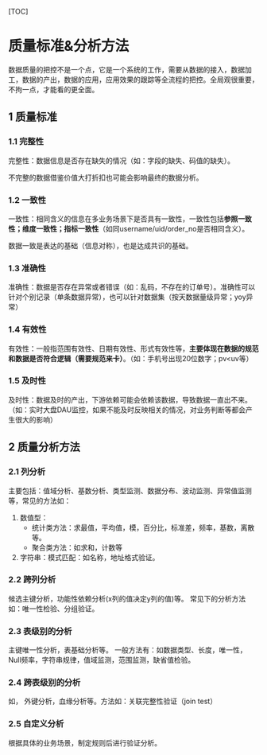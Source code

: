 [TOC]

# 质量标准&分析方法

数据质量的把控不是一个点，它是一个系统的工作，需要从数据的接入，数据加工，数据的产出，数据的应用，应用效果的跟踪等全流程的把控。全局观很重要，不拘一点，才能看的更全面。

## 1 质量标准

### 1.1 完整性

完整性：数据信息是否存在缺失的情况（如：字段的缺失、码值的缺失）。

不完整的数据借鉴价值大打折扣也可能会影响最终的数据分析。

### 1.2 一致性

一致性：相同含义的信息在多业务场景下是否具有一致性，一致性包括**参照一致性；维度一致性；指标一致性**（如同username/uid/order_no是否相同含义）。

数据一致是表达的基础（信息对称），也是达成共识的基础。

### 1.3 准确性

准确性：数据是否存在异常或者错误（如：乱码，不存在的订单号）。准确性可以针对个别记录（单条数据异常），也可以针对数据集（按天数据量级异常；yoy异常）

### 1.4 有效性

有效性：一般指范围有效性、日期有效性、形式有效性等，**主要体现在数据的规范和数据是否符合逻辑（需要规范来卡）**。（如：手机号出现20位数字；pv<uv等）

### 1.5 及时性

及时性：数据及时的产出，下游依赖可能会依赖该数据，导致数据一直出不来。（如：实时大盘DAU监控，如果不能及时反映相关的情况，对业务判断等都会产生很大的影响）

## 2 质量分析方法

### 2.1 列分析

主要包括：值域分析、基数分析、类型监测、数据分布、波动监测、异常值监测等，常见的方法如：

1. 数值型：
   - 统计类方法：求最值，平均值，模，百分比，标准差，频率，基数，离散等。
   - 聚合类方法：如求和，计数等
2. 字符串：模式匹配：如名称，地址格式验证。

### 2.2 跨列分析

候选主键分析，功能性依赖分析(x列的值决定y列的值)等。
常见下的分析方法如：唯一性检验、分组验证。

### 2.3 表级别的分析

主键唯一性分析，表基础分析等。
一般方法有：如数据类型、长度，唯一性，Null频率，字符串规律，值域监测，范围监测，缺省值检验。

### 2.4 跨表级别的分析

如， 外键分析，血缘分析等。方法如：关联完整性验证（join test）

### 2.5 自定义分析

根据具体的业务场景，制定规则后进行验证分析。